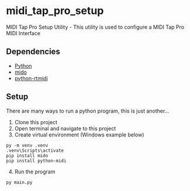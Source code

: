 # midi_tap_pro_setup
MIDI Tap Pro Setup Utility - This utility is used to configure a MIDI Tap Pro MIDI Interface
## Dependencies
* [Python](https://www.python.org/)
* [mido](https://pypi.org/project/mido/)
* [python-rtmidi](https://pypi.org/project/python-rtmidi/)
## Setup
There are many ways to run a python program, this is just another...
1. Clone this project
2. Open terminal and navigate to this project
3. Create virtual environment (Windows example below)
```console
py -m venv .venv
.venv\Scripts\activate
pip install mido
pip install python-midi
```
4. Run the program
```console
py main.py
```
##